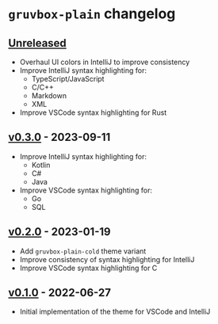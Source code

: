 # `gruvbox-plain` changelog

## [Unreleased]

- Overhaul UI colors in IntelliJ to improve consistency
- Improve IntelliJ syntax highlighting for:
    - TypeScript/JavaScript
    - C/C++
    - Markdown
    - XML
- Improve VSCode syntax highlighting for Rust

## [v0.3.0] - 2023-09-11

- Improve IntelliJ syntax highlighting for:
    - Kotlin
    - C#
    - Java
- Improve VSCode syntax highlighting for:
    - Go
    - SQL

## [v0.2.0] - 2023-01-19

- Add `gruvbox-plain-cold` theme variant
- Improve consistency of syntax highlighting for IntelliJ
- Improve VSCode syntax highlighting for C

## [v0.1.0] - 2022-06-27

- Initial implementation of the theme for VSCode and IntelliJ

[unreleased]: https://github.com/hermannm/gruvbox-plain/compare/v0.3.0...HEAD

[v0.3.0]: https://github.com/hermannm/gruvbox-plain/compare/v0.2.0...v0.3.0

[v0.2.0]: https://github.com/hermannm/gruvbox-plain/compare/v0.1.0...v0.2.0

[v0.1.0]: https://github.com/hermannm/gruvbox-plain/compare/341ebb8...v0.1.0

